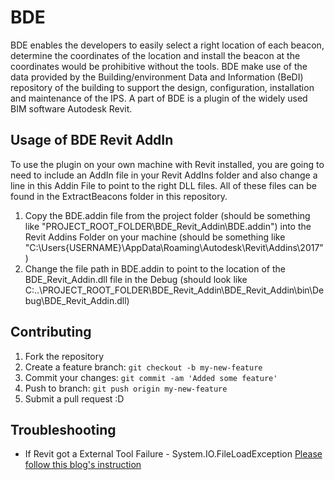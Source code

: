 # BDE
BDE enables the developers to easily select a right location of each beacon, determine the coordinates of the location and install the beacon at the coordinates would be prohibitive without the tools. BDE make use of the data provided by the Building/environment Data and Information (BeDI) repository of the building to support the design, configuration, installation and maintenance of the IPS. A part of BDE is a plugin of the widely used BIM software Autodesk Revit.

## Usage of BDE Revit AddIn

To use the plugin on your own machine with Revit installed, you are going to need to include an AddIn file in your Revit AddIns folder and also change a line in this Addin File to point to the right DLL files. All of these files can be found in the ExtractBeacons folder in this repository.

1. Copy the BDE.addin file from the project folder  (should be something like "PROJECT_ROOT_FOLDER\BDE_Revit_Addin\BDE.addin") into the Revit Addins Folder on your machine (should be something like "C:\Users\{USERNAME}\AppData\Roaming\Autodesk\Revit\Addins\2017")
2. Change the <Assembly> file path in BDE.addin to point to the location of the BDE_Revit_Addin.dll file in the Debug (should look like <Assembly>C:\..\PROJECT_ROOT_FOLDER\BDE_Revit_Addin\BDE_Revit_Addin\bin\Debug\BDE_Revit_Addin.dll</Assembly>)

## Contributing

1. Fork the repository
2. Create a feature branch: `git checkout -b my-new-feature`
3. Commit your changes: `git commit -am 'Added some feature'`
4. Push to branch: `git push origin my-new-feature`
5. Submit a pull request :D


## Troubleshooting

* If Revit got a External Tool Failure - System.IO.FileLoadException
[Please follow this blog's instruction](http://thebuildingcoder.typepad.com/blog/2011/10/revit-add-in-file-load-exception.html)

